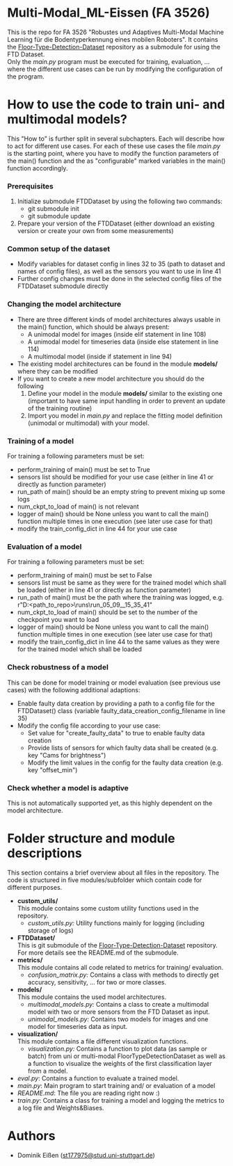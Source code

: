 # Multi-Modal_ML-Eissen (FA 3526)
This is the repo for FA 3526 "Robustes und Adaptives Multi-Modal Machine Learning für die Bodentyperkennung eines mobilen Roboters". It contains the [Floor-Type-Detection-Dataset](https://github.tik.uni-stuttgart.de/ac136427/Floor-Type-Detection-Dataset) repository as a submodule for using the FTD Dataset. \
Only the *main.py* program must be executed for training, evaluation, ... where the different use cases can be run by modifying the configuration of the program.

# How to use the code to train uni- and multimodal models?
This "How to" is further split in several subchapters. Each will describe how to act for different use cases. For each of these use cases the file *main.py* is the starting point, where you have to modify the function parameters of the main() function and the as "configurable" marked variables in the main() function accordingly.
### Prerequisites
1. Initialize submodule FTDDataset by using the following two commands:
    - git submodule init
    - git submodule update
2. Prepare your version of the FTDDataset (either download an existing version or create your own from some measurements)
### Common setup of the dataset
- Modify variables for dataset config in lines 32 to 35 (path to dataset and names of config files), as well as the sensors you want to use in line 41
- Further config changes must be done in the selected config files of the FTDDataset submodule directly
### Changing the model architecture
- There are three different kinds of model architectures always usable in the main() function, which should be always present:
    - A unimodal model for images (inside elif statement in line 108)
    - A unimodal model for timeseries data (inside else statement in line 114)
    - A multimodal model (inside if statement in line 94)
- The existing model architectures can be found in the module **models/** where they can be modified
- If you want to create a new model architecture you should do the following
    1. Define your model in the module **models/** similar to the existing one (important to have same input handling in order to prevent an update of the training routine)
    2. Import you model in *main.py* and replace the fitting model definition (unimodal or multimodal) with your model.

### Training of a model
For training a following parameters must be set:
- perform_training of main() must be set to True
- sensors list should be modified for your use case (either in line 41 or directly as function parameter)
- run_path of main() should be an empty string to prevent mixing up some logs
- num_ckpt_to_load of main() is not relevant
- logger of main() should be None unless you want to call the main() function multiple times in one execution (see later use case for that)
- modify the train_config_dict in line 44 for your use case
### Evaluation of a model
For training a following parameters must be set:
- perform_training of main() must be set to False
- sensors list must be same as they were for the trained model which shall be loaded (either in line 41 or directly as function parameter)
- run_path of main() must be the path where the training was logged, e.g. r"D:\<path_to_repo>\runs\run_05_09__15_35_41"
- num_ckpt_to_load of main() should be set to the number of the checkpoint you want to load
- logger of main() should be None unless you want to call the main() function multiple times in one execution (see later use case for that)
- modify the train_config_dict in line 44 to the same values as they were for the trained model which shall be loaded
### Check robustness of a model
This can be done for model training or model evaluation (see previous use cases) with the following additional adaptions:
- Enable faulty data creation by providing a path to a config file for the FTDDataset() class (variable faulty_data_creation_config_filename in line 35)
- Modify the config file according to your use case:
    - Set value for "create_faulty_data" to true to enable faulty data creation
    - Provide lists of sensors for which faulty data shall be created (e.g. key "Cams for brightness")
    - Modify the limit values in the config for the faulty data creation (e.g. key "offset_min")
### Check whether a model is adaptive
This is not automatically supported yet, as this highly dependent on the model architecture.

# Folder structure and module descriptions
This section contains a brief overview about all files in the repository. The code is structured in five modules/subfolder which contain code for different purposes.
- **custom_utils/** \
This module contains some custom utility functions used in the repository.
    - *custom_utils.py:* Utility functions mainly for logging (including storage of logs)
- **FTDDataset/** \
This is git submodule of the [Floor-Type-Detection-Dataset](https://github.tik.uni-stuttgart.de/ac136427/Floor-Type-Detection-Dataset) repository. For more details see the README.md of the submodule.
- **metrics/** \
This module contains all code related to metrics for training/ evaluation.
    - *confusion_matrix.py:* Contains a class with methods to directly get accuracy, sensitivity, ... for two or more classes.
- **models/** \
This module contains the used model architectures.
    - *multimodal_models.py:* Contains a class to create a multimodal model with two or more sensors from the FTD Dataset as input.
    - *unimodal_models.py:* Contains two models for images and one model for timeseries data as input.
- **visualization/** \
This module contains a file different visualization functions.
    - *visualization.py:* Contains a function to plot data (as sample or batch) from uni or multi-modal FloorTypeDetectionDataset as well as a function to visualize the weights of the first classification layer from a model.
- *eval.py*: Contains a function to evaluate a trained model.
- *main.py*: Main program to start training and/ or evaluation of a model
- *README.md*: The file you are reading right now :)
- *train.py*: Contains a class for training a model and logging the metrics to a log file and Weights&Biases.

# Authors
- Dominik Eißen (st177975@stud.uni-stuttgart.de)